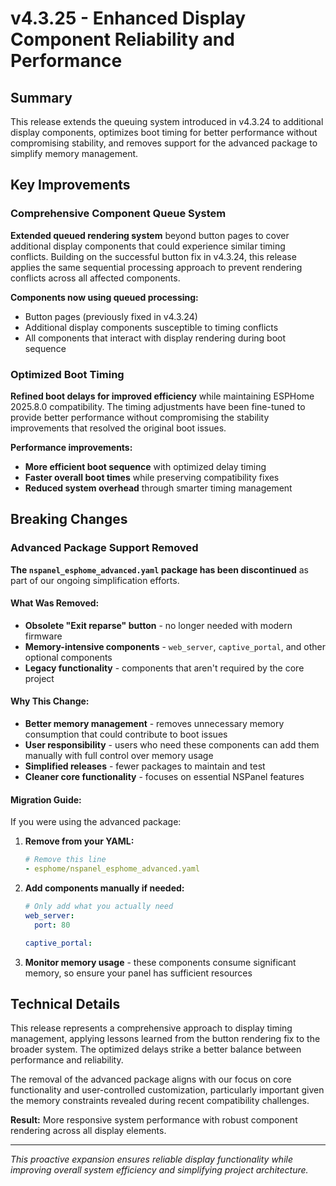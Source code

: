 # v4.3.25 - Enhanced Display Component Reliability and Performance

## Summary

This release extends the queuing system introduced in v4.3.24 to additional display components,
optimizes boot timing for better performance without compromising stability,
and removes support for the advanced package to simplify memory management.

## Key Improvements

### Comprehensive Component Queue System

**Extended queued rendering system** beyond button pages to cover additional display components that
could experience similar timing conflicts.
Building on the successful button fix in v4.3.24, this release applies the same sequential processing approach
to prevent rendering conflicts across all affected components.

**Components now using queued processing:**

- Button pages (previously fixed in v4.3.24)
- Additional display components susceptible to timing conflicts
- All components that interact with display rendering during boot sequence

### Optimized Boot Timing

**Refined boot delays for improved efficiency** while maintaining ESPHome 2025.8.0 compatibility.
The timing adjustments have been fine-tuned to provide better performance
without compromising the stability improvements that resolved the original boot issues.

**Performance improvements:**

- **More efficient boot sequence** with optimized delay timing
- **Faster overall boot times** while preserving compatibility fixes
- **Reduced system overhead** through smarter timing management

## Breaking Changes

### Advanced Package Support Removed

**The `nspanel_esphome_advanced.yaml` package has been discontinued** as part of our ongoing simplification efforts.

#### What Was Removed:
- **Obsolete "Exit reparse" button** - no longer needed with modern firmware
- **Memory-intensive components** - `web_server`, `captive_portal`, and other optional components
- **Legacy functionality** - components that aren't required by the core project

#### Why This Change:
- **Better memory management** - removes unnecessary memory consumption that could contribute to boot issues
- **User responsibility** - users who need these components can add them manually with full control over memory usage
- **Simplified releases** - fewer packages to maintain and test
- **Cleaner core functionality** - focuses on essential NSPanel features

#### Migration Guide:
If you were using the advanced package:

1. **Remove from your YAML:**
   ```yaml
   # Remove this line
   - esphome/nspanel_esphome_advanced.yaml
   ```

2. **Add components manually if needed:**
   ```yaml
   # Only add what you actually need
   web_server:
     port: 80
   
   captive_portal:
   ```

3. **Monitor memory usage** - these components consume significant memory, so ensure your panel has sufficient resources

## Technical Details

This release represents a comprehensive approach to display timing management,
applying lessons learned from the button rendering fix to the broader system.
The optimized delays strike a better balance between performance and reliability.

The removal of the advanced package aligns with our focus on core functionality and user-controlled customization,
particularly important given the memory constraints revealed during recent compatibility challenges.

**Result:** More responsive system performance with robust component rendering across all display elements.

-----

*This proactive expansion ensures reliable display functionality while improving overall system efficiency and simplifying project architecture.*
